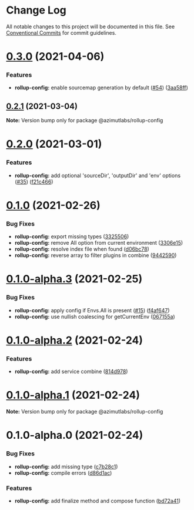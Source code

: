 # Change Log

All notable changes to this project will be documented in this file.
See [Conventional Commits](https://conventionalcommits.org) for commit guidelines.

# [0.3.0](https://github.com/azimutlabs/rollup/compare/@azimutlabs/rollup-config@0.2.1...@azimutlabs/rollup-config@0.3.0) (2021-04-06)


### Features

* **rollup-config:** enable sourcemap generation by default ([#54](https://github.com/azimutlabs/rollup/issues/54)) ([3aa58ff](https://github.com/azimutlabs/rollup/commit/3aa58ff1fc958f94d82a796f3aea2638b35cec2b))





## [0.2.1](https://github.com/azimutlabs/rollup/compare/@azimutlabs/rollup-config@0.2.0...@azimutlabs/rollup-config@0.2.1) (2021-03-04)

**Note:** Version bump only for package @azimutlabs/rollup-config





# [0.2.0](https://github.com/azimutlabs/rollup/compare/@azimutlabs/rollup-config@0.1.0...@azimutlabs/rollup-config@0.2.0) (2021-03-01)


### Features

* **rollup-config:** add optional 'sourceDir', 'outputDir' and 'env' options ([#35](https://github.com/azimutlabs/rollup/issues/35)) ([f21c466](https://github.com/azimutlabs/rollup/commit/f21c4668382b50cfa0628572cf42fbbd20ef19aa))





# [0.1.0](https://github.com/azimutlabs/rollup/compare/@azimutlabs/rollup-config@0.1.0-alpha.3...@azimutlabs/rollup-config@0.1.0) (2021-02-26)


### Bug Fixes

* **rollup-config:** export missing types ([3325506](https://github.com/azimutlabs/rollup/commit/3325506e1de16dc8a903b9e5d2120ed54251948c))
* **rollup-config:** remove All option from current environment ([3306e15](https://github.com/azimutlabs/rollup/commit/3306e1594a247c7cf95567016660bcba470fca9a))
* **rollup-config:** resolve index file when found ([d06bc78](https://github.com/azimutlabs/rollup/commit/d06bc78881205243cbc4f16f2479364c01ea1f35))
* **rollup-config:** reverse array to filter plugins in combine ([9442590](https://github.com/azimutlabs/rollup/commit/94425905723017e4d0867fbc0f48083ba8f5f760))





# [0.1.0-alpha.3](https://github.com/azimutlabs/rollup/compare/@azimutlabs/rollup-config@0.1.0-alpha.2...@azimutlabs/rollup-config@0.1.0-alpha.3) (2021-02-25)


### Bug Fixes

* **rollup-config:** apply config if Envs.All is present ([#15](https://github.com/azimutlabs/rollup/issues/15)) ([f4af647](https://github.com/azimutlabs/rollup/commit/f4af64744e861ce9b897bf05dad655dfd5cd4c01))
* **rollup-config:** use nullish coalescing for getCurrentEnv ([067155a](https://github.com/azimutlabs/rollup/commit/067155a835a114c31af8e62dc29601ad5ee0de1d))





# [0.1.0-alpha.2](https://github.com/azimutlabs/rollup/compare/@azimutlabs/rollup-config@0.1.0-alpha.1...@azimutlabs/rollup-config@0.1.0-alpha.2) (2021-02-24)


### Features

* **rollup-config:** add service combine ([814d978](https://github.com/azimutlabs/rollup/commit/814d97853c6a771f4ad4baf55c5920ec6a66fe36))





# [0.1.0-alpha.1](https://github.com/azimutlabs/rollup/compare/@azimutlabs/rollup-config@0.1.0-alpha.0...@azimutlabs/rollup-config@0.1.0-alpha.1) (2021-02-24)

**Note:** Version bump only for package @azimutlabs/rollup-config





# 0.1.0-alpha.0 (2021-02-24)


### Bug Fixes

* **rollup-config:** add missing type ([c7b28c1](https://github.com/azimutlabs/rollup/commit/c7b28c198bcf44f16b7fbee00fdbfd10d00ec8bc))
* **rollup-config:** compile errors ([d86d1ac](https://github.com/azimutlabs/rollup/commit/d86d1ac9007a05b03abdbace8b86696eab061fa8))


### Features

* **rollup-config:** add finalize method and compose function ([bd72a41](https://github.com/azimutlabs/rollup/commit/bd72a415ffae141f86ff3d71ad34618e9a295cee))
